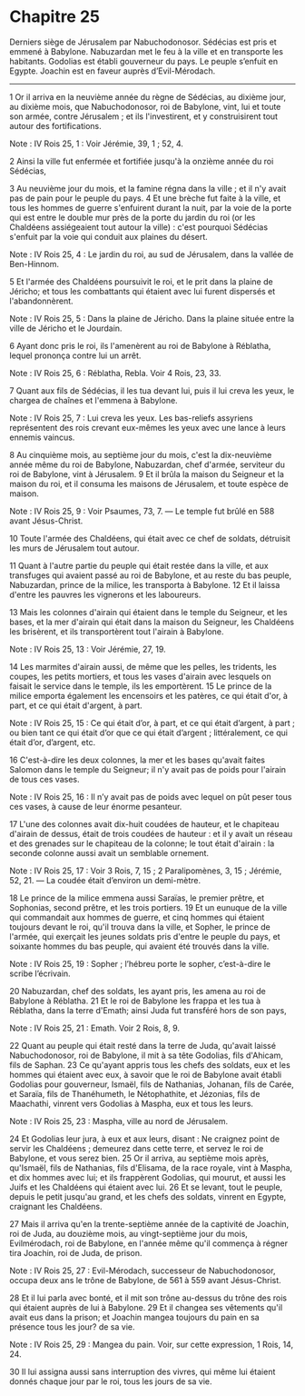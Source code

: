 # Chapitre 25

Derniers siège de Jérusalem par Nabuchodonosor.
Sédécias est pris et emmené à Babylone.
Nabuzardan met le feu à la ville et en transporte les habitants.
Godolias est établi gouverneur du pays.
Le peuple s’enfuit en Egypte.
Joachin est en faveur auprès d’Evil-Mérodach.

***

1 Or il arriva en la neuvième année du règne de Sédécias, au dixième jour, au dixième mois, que Nabuchodonosor, roi de Babylone, vint, lui et toute son armée, contre Jérusalem ; et ils l'investirent, et y construisirent tout autour des fortifications.

<span class="bible-note">Note : </span> IV Rois 25, 1 : Voir Jérémie, 39, 1 ; 52, 4.


2 Ainsi la ville fut enfermée et fortifiée jusqu'à la onzième année du roi Sédécias,


3 Au neuvième jour du mois, et la famine régna dans la ville ; et il n'y avait pas de pain pour le peuple du pays. 4 Et une brèche fut faite à la ville, et tous les hommes de guerre s'enfuirent durant la nuit, par la voie de la porte qui est entre le double mur près de la porte du jardin du roi (or les Chaldéens assiégeaient tout autour la ville) : c'est pourquoi Sédécias s'enfuit par la voie qui conduit aux plaines du désert.

<span class="bible-note">Note : </span> IV Rois 25, 4 : Le jardin du roi, au sud de Jérusalem, dans la vallée de Ben-Hinnom.

5 Et l'armée des Chaldéens poursuivit le roi, et le prit dans la plaine de Jéricho; et tous les combattants qui étaient avec lui furent dispersés et l'abandonnèrent.

<span class="bible-note">Note : </span> IV Rois 25, 5 : Dans la plaine de Jéricho. Dans la plaine située entre la ville de Jéricho et le Jourdain.

6 Ayant donc pris le roi, ils l'amenèrent au roi de Babylone à Réblatha, lequel prononça contre lui un arrêt.

<span class="bible-note">Note : </span> IV Rois 25, 6 : Réblatha, Rebla. Voir 4 Rois, 23, 33.

7 Quant aux fils de Sédécias, il les tua devant lui, puis il lui creva les yeux, le chargea de chaînes et l'emmena à Babylone.

<span class="bible-note">Note : </span> IV Rois 25, 7 : Lui creva les yeux. Les bas-reliefs assyriens représentent des rois crevant eux-mêmes les yeux avec une lance à leurs ennemis vaincus.


8 Au cinquième mois, au septième jour du mois, c'est la dix-neuvième année même du roi de Babylone, Nabuzardan, chef d'armée, serviteur du roi de Babylone, vint à Jérusalem. 9 Et il brûla la maison du Seigneur et la maison du roi, et il consuma les maisons de Jérusalem, et toute espèce de maison.

<span class="bible-note">Note : </span> IV Rois 25, 9 : Voir Psaumes, 73, 7. ― Le temple fut brûlé en 588 avant Jésus-Christ.

10 Toute l'armée des Chaldéens, qui était avec ce chef de soldats, détruisit les murs de Jérusalem tout autour.


11 Quant à l'autre partie du peuple qui était restée dans la ville, et aux transfuges qui avaient passé au roi de Babylone, et au reste du bas peuple, Nabuzardan, prince de la milice, les transporta à Babylone. 12 Et il laissa d'entre les pauvres les vignerons et les laboureurs.


13 Mais les colonnes d'airain qui étaient dans le temple du Seigneur, et les bases, et la mer d'airain qui était dans la maison du Seigneur, les Chaldéens les brisèrent, et ils transportèrent tout l'airain à Babylone.

<span class="bible-note">Note : </span> IV Rois 25, 13 : Voir Jérémie, 27, 19.

14 Les marmites d'airain aussi, de même que les pelles, les tridents, les coupes, les petits mortiers, et tous les vases d'airain avec lesquels on faisait le service dans le temple, ils les emportèrent. 15 Le prince de la milice emporta également les encensoirs et les patères, ce qui était d'or, à part, et ce qui était d'argent, à part.

<span class="bible-note">Note : </span> IV Rois 25, 15 : Ce qui était d’or, à part, et ce qui était d’argent, à part ; ou bien tant ce qui était d’or que ce qui était d’argent ; littéralement, ce qui était d’or, d’argent, etc.

16 C'est-à-dire les deux colonnes, la mer et les bases qu'avait faites Salomon dans le temple du Seigneur; il n'y avait pas de poids pour l'airain de tous ces vases.

<span class="bible-note">Note : </span> IV Rois 25, 16 : Il n’y avait pas de poids avec lequel on pût peser tous ces vases, à cause de leur énorme pesanteur.

17 L'une des colonnes avait dix-huit coudées de hauteur, et le chapiteau d'airain de dessus, était de trois coudées de hauteur : et il y avait un réseau et des grenades sur le chapiteau de la colonne; le tout était d'airain : la seconde colonne aussi avait un semblable ornement.

<span class="bible-note">Note : </span> IV Rois 25, 17 : Voir 3 Rois, 7, 15 ; 2 Paralipomènes, 3, 15 ; Jérémie, 52, 21. ― La coudée était d’environ un demi-mètre.


18 Le prince de la milice emmena aussi Saraïas, le premier prêtre, et Sophonias, second prêtre, et les trois portiers. 19 Et un eunuque de la ville qui commandait aux hommes de guerre, et cinq hommes qui étaient toujours devant le roi, qu'il trouva dans la ville, et Sopher, le prince de l'armée, qui exerçait les jeunes soldats pris d'entre le peuple du pays, et soixante hommes du bas peuple, qui avaient été trouvés dans la ville.

<span class="bible-note">Note : </span> IV Rois 25, 19 : Sopher ; l’hébreu porte le sopher, c’est-à-dire le scribe l’écrivain.

20 Nabuzardan, chef des soldats, les ayant pris, les amena au roi de Babylone à Réblatha. 21 Et le roi de Babylone les frappa et les tua à Réblatha, dans la terre d'Emath; ainsi Juda fut transféré hors de son pays,

<span class="bible-note">Note : </span> IV Rois 25, 21 : Emath. Voir 2 Rois, 8, 9.


22 Quant au peuple qui était resté dans la terre de Juda, qu'avait laissé Nabuchodonosor, roi de Babylone, il mit à sa tête Godolias, fils d'Ahicam, fils de Saphan. 23 Ce qu'ayant appris tous les chefs des soldats, eux et les hommes qui étaient avec eux, à savoir que le roi de Babylone avait établi Godolias pour gouverneur, Ismaël, fils de Nathanias, Johanan, fils de Carée, et Saraïa, fils de Thanéhumeth, le Nétophathite, et Jézonias, fils de Maachathi, vinrent vers Godolias à Maspha, eux et tous les leurs.

<span class="bible-note">Note : </span> IV Rois 25, 23 : Maspha, ville au nord de Jérusalem.

24 Et Godolias leur jura, à eux et aux leurs, disant : Ne craignez point de servir les Chaldéens ; demeurez dans cette terre, et servez le roi de Babylone, et vous serez bien. 25 Or il arriva, au septième mois après, qu'Ismaël, fils de Nathanias, fils d'Elisama, de la race royale, vint à Maspha, et dix hommes avec lui; et ils frappèrent Godolias, qui mourut, et aussi les Juifs et les Chaldéens qui étaient avec lui. 26 Et se levant, tout le peuple, depuis le petit jusqu'au grand, et les chefs des soldats, vinrent en Egypte, craignant les Chaldéens.


27 Mais il arriva qu'en la trente-septième année de la captivité de Joachin, roi de Juda, au douzième mois, au vingt-septième jour du mois, Evilmérodach, roi de Babylone, en l'année même qu'il commença à régner tira Joachin, roi de Juda, de prison.

<span class="bible-note">Note : </span> IV Rois 25, 27 : Evil-Mérodach, successeur de Nabuchodonosor, occupa deux ans le trône de Babylone, de 561 à 559 avant Jésus-Christ.

28 Et il lui parla avec bonté, et il mit son trône au-dessus du trône des rois qui étaient auprès de lui à Babylone. 29 Et il changea ses vêtements qu'il avait eus dans la prison; et Joachin mangea toujours du pain en sa présence tous les jour? de sa vie.

<span class="bible-note">Note : </span> IV Rois 25, 29 : Mangea du pain. Voir, sur cette expression, 1 Rois, 14, 24.

30 Il lui assigna aussi sans interruption des vivres, qui même lui étaient donnés chaque jour par le roi, tous les jours de sa vie.
